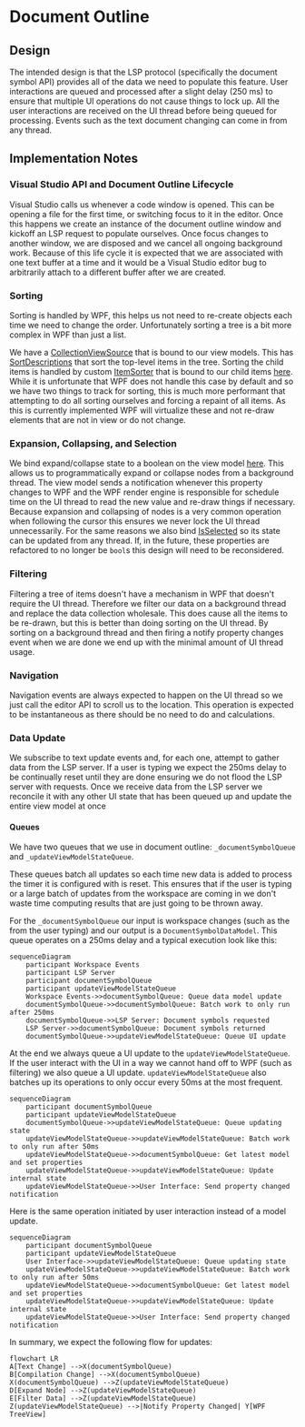 # Document Outline

## Design

The intended design is that the LSP protocol (specifically the document symbol API) provides all of the data we need to populate this feature. User interactions are queued and processed after a slight delay (250 ms) to ensure that multiple UI operations do not cause things to lock up. All the user interactions are received on the UI thread before being queued for processing. Events such as the text document changing can come in from any thread.

## Implementation Notes

### Visual Studio API and Document Outline Lifecycle

Visual Studio calls us whenever a code window is opened. This can be opening a file for the first time, or switching focus to it in the editor. Once this happens we create an instance of the document outline window and kickoff an LSP request to populate ourselves. Once focus changes to another window, we are disposed and we cancel all ongoing background work. Because of this life cycle it is expected that we are associated with one text buffer at a time and it would be a Visual Studio editor bug to arbitrarily attach to a different buffer after we are created.

### Sorting

Sorting is handled by WPF, this helps us not need to re-create objects each time we need to change the order. Unfortunately sorting a tree is a bit more complex in WPF than just a list.

We have a [CollectionViewSource](DocumentOutlineView.xaml#L24) that is bound to our view models. This has [SortDescriptions](DocumentOutlineView.xaml#L29) that sort the top-level items in the tree. Sorting the child items is handled by custom [ItemSorter](DocumentOutlineView.xaml#L35) that is bound to our child items [here](DocumentOutlineView.xaml#L148). While it is unfortunate that WPF does not handle this case by default and so we have two things to track for sorting, this is much more performant that attempting to do all sorting ourselves and forcing a repaint of all items. As this is currently implemented WPF will virtualize these and not re-draw elements that are not in view or do not change.

### Expansion, Collapsing, and Selection

We bind expand/collapse state to a boolean on the view model [here](DocumentOutlineView.xaml#L169). This allows us to programmatically expand or collapse nodes from a background thread. The view model sends a notification whenever this property changes to WPF and the WPF render engine is responsible for schedule time on the UI thread to read the new value and re-draw things if necessary. Because expansion and collapsing of nodes is a very common operation when following the cursor this ensures we never lock the UI thread unnecessarily. For the same reasons we also bind [IsSelected](DocumentOutlineView.xaml#L170) so its state can be updated from any thread. If, in the future, these properties are refactored to no longer be `bool`s this design will need to be reconsidered.

### Filtering

Filtering a tree of items doesn't have a mechanism in WPF that doesn't require the UI thread. Therefore we filter our data on a background thread and replace the data collection wholesale. This does cause all the items to be re-drawn, but this is better than doing sorting on the UI thread. By sorting on a background thread and then firing a notify property changes event when we are done we end up with the minimal amount of UI thread usage.

### Navigation

Navigation events are always expected to happen on the UI thread so we just call the editor API to scroll us to the location. This operation is expected to be instantaneous as there should be no need to do and calculations.

### Data Update

We subscribe to text update events and, for each one, attempt to gather data from the LSP server. If a user is typing we expect the 250ms delay to be continually reset until they are done ensuring we do not flood the LSP server with requests. Once we receive data from the LSP server we reconcile it with any other UI state that has been queued up and update the entire view model at once

#### Queues

We have two queues that we use in document outline: `_documentSymbolQueue` and `_updateViewModelStateQueue`.

These queues batch all updates so each time new data is added to process the timer it is configured with is reset. This ensures that if the user is typing or a large batch of updates from the workspace are coming in we don't waste time computing results that are just going to be thrown away.

For the `_documentSymbolQueue` our input is workspace changes (such as the from the user typing) and our output is a `DocumentSymbolDataModel`. This queue operates on a 250ms delay and a typical execution look like this:

```mermaid
sequenceDiagram
    participant Workspace Events
    participant LSP Server
    participant documentSymbolQueue
    participant updateViewModelStateQueue
    Workspace Events->>documentSymbolQueue: Queue data model update
    documentSymbolQueue->>documentSymbolQueue: Batch work to only run after 250ms 
    documentSymbolQueue->>LSP Server: Document symbols requested 
    LSP Server->>documentSymbolQueue: Document symbols returned 
    documentSymbolQueue->>updateViewModelStateQueue: Queue UI update 
```

At the end we always queue a UI update to the `updateViewModelStateQueue`.  If the user interact with the UI in a way we cannot hand off to WPF (such as filtering) we also queue a UI update. `updateViewModelStateQueue` also batches up its operations to only occur every 50ms at the most frequent.

```mermaid
sequenceDiagram
    participant documentSymbolQueue
    participant updateViewModelStateQueue
    documentSymbolQueue->>updateViewModelStateQueue: Queue updating state
    updateViewModelStateQueue->>updateViewModelStateQueue: Batch work to only run after 50ms
    updateViewModelStateQueue->>documentSymbolQueue: Get latest model and set properties
    updateViewModelStateQueue->>updateViewModelStateQueue: Update internal state
    updateViewModelStateQueue->>User Interface: Send property changed notification
```

Here is the same operation initiated by user interaction instead of a model update.

```mermaid
sequenceDiagram
    participant documentSymbolQueue
    participant updateViewModelStateQueue
    User Interface->>updateViewModelStateQueue: Queue updating state
    updateViewModelStateQueue->>updateViewModelStateQueue: Batch work to only run after 50ms
    updateViewModelStateQueue->>documentSymbolQueue: Get latest model and set properties
    updateViewModelStateQueue->>updateViewModelStateQueue: Update internal state
    updateViewModelStateQueue->>User Interface: Send property changed notification
```

In summary, we expect the following flow for updates:

```mermaid
flowchart LR
A[Text Change] -->X(documentSymbolQueue)
B[Compilation Change] -->X(documentSymbolQueue)
X(documentSymbolQueue) -->Z(updateViewModelStateQueue)
D[Expand Node] -->Z(updateViewModelStateQueue)
E[Filter Data] -->Z(updateViewModelStateQueue)
Z(updateViewModelStateQueue) -->|Notify Property Changed| Y[WPF TreeView]
```
